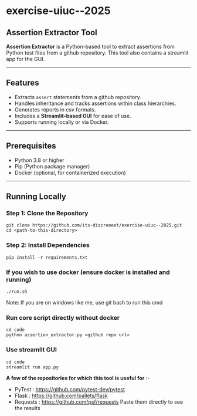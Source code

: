# exercise-uiuc--2025

## Assertion Extractor Tool

**Assertion Extractor** is a Python-based tool to extract assertions from Python test files from a github repository. This tool also contains a streamlit app for the GUI.

---

## Features

- Extracts `assert` statements from a github repository.
- Handles inheritance and tracks assertions within class hierarchies.
- Generates reports in csv formats.
- Includes a **Streamlit-based GUI** for ease of use.
- Supports running locally or via Docker.

---

## Prerequisites

- Python 3.8 or higher
- Pip (Python package manager)
- Docker (optional, for containerized execution)

---

## Running Locally

### Step 1: Clone the Repository
```
git clone https://github.com/its-discreeeet/exercise-uiuc--2025.git
cd <path-to-this-directory>
```

### Step 2: Install Dependencies
```
pip install -r requirements.txt
```

### If you wish to use docker (ensure docker is installed and running)
```
./run.sh
```
Note: If you are on windows like me, use git bash to run this cmd

### Run core script directly without docker
```
cd code
python assertion_extractor.py <github repo url>
```

### Use streamlit GUI
```
cd code
streamlit run app.py
```

**A few of the repositories for which this tool is useful for** :-
- PyTest : https://github.com/pytest-dev/pytest
- Flask : https://github.com/pallets/flask
- Requests : https://github.com/psf/requests
Paste them directly to see the results

